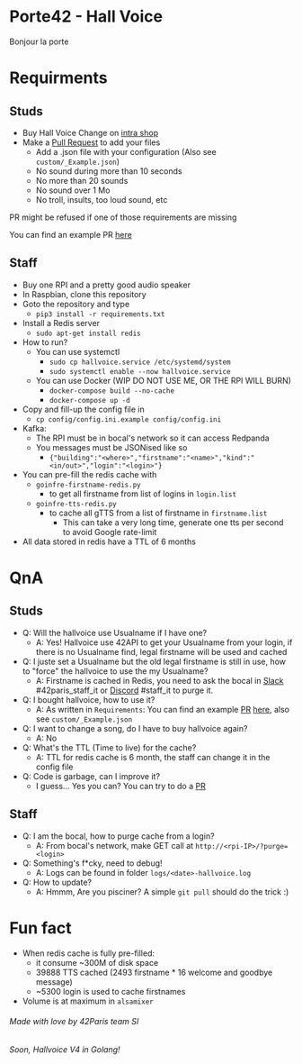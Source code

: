 # Porte42 - Hall Voice
Bonjour la porte

# Requirments
## Studs
- Buy Hall Voice Change on [intra shop](https://shop.intra.42.fr/)
- Make a [Pull Request](https://help.github.com/en/articles/creating-a-pull-request-from-a-fork) to add your files
  - Add a .json file with your configuration (Also see `custom/_Example.json`)
  - No sound during more than 10 seconds
  - No more than 20 sounds
  - No sound over 1 Mo
  - No troll, insults, too loud sound, etc

PR might be refused if one of those requirements are missing

You can find an example PR [here](https://github.com/42Paris/hall-voice/pull/3/files)

## Staff
- Buy one RPI and a pretty good audio speaker
- In Raspbian, clone this repository
- Goto the repository and type
  - `pip3 install -r requirements.txt`
- Install a Redis server
  - `sudo apt-get install redis`
- How to run?
  - You can use systemctl
    - `sudo cp hallvoice.service /etc/systemd/system`
    - `sudo systemctl enable --now hallvoice.service`
  - You can use Docker (WIP DO NOT USE ME, OR THE RPI WILL BURN)
    - `docker-compose build --no-cache`
    - `docker-compose up -d`
- Copy and fill-up the config file in
  - `cp config/config.ini.example config/config.ini`
- Kafka:
  - The RPI must be in bocal's network so it can access Redpanda
  - You messages must be JSONised like so
    - `{"building":"<where>","firstname":"<name>","kind":"<in/out>","login":"<login>"}`
- You can pre-fill the redis cache with
  - `goinfre-firstname-redis.py`
    - to get all firstname from list of logins in `login.list`
  - `goinfre-tts-redis.py`
    - to cache all gTTS from a list of firstname in `firstname.list`
      - This can take a very long time, generate one tts per second to avoid Google rate-limit
- All data stored in redis have a TTL of 6 months

# QnA
## Studs
- Q: Will the hallvoice use Usualname if I have one?
  - A: Yes! Hallvoice use 42API to get your Usualname from your login, if there is no Usualname find, legal firstname will be used and cached
- Q: I juste set a Usualname but the old legal firstname is still in use, how to "force" the hallvoice to use the my Usualname?
  - A: Firstname is cached in Redis, you need to ask the bocal in [Slack](https://42born2code.slack.com/archives/C7P0Z4F3L) #42paris_staff_it or [Discord](https://discord.com/channels/774300457157918772/839426887171440671) #staff_it to purge it.
- Q: I bought hallvoice, how to use it?
  - A: As written in `Requirements`: You can find an example [PR](https://help.github.com/en/articles/creating-a-pull-request-from-a-fork) [here](https://github.com/42Paris/hall-voice/pull/3/files), also see `custom/_Example.json`
- Q: I want to change a song, do I have to buy hallvoice again?
  - A: No
- Q: What's the TTL (Time to live) for the cache?
  - A: TTL for redis cache is 6 month, the staff can change it in the config file
- Q: Code is garbage, can I improve it?
  - I guess... Yes you can? You can try to do a [PR](https://help.github.com/en/articles/creating-a-pull-request-from-a-fork)

## Staff
- Q: I am the bocal, how to purge cache from a login?
  - A: From bocal's network, make GET call at `http://<rpi-IP>/?purge=<login>`
- Q: Something's f*cky, need to debug!
  - A: Logs can be found in folder `logs/<date>-hallvoice.log`
- Q: How to update?
  - A: Hmmm, Are you pisciner? A simple `git pull` should do the trick :)

# Fun fact
- When redis cache is fully pre-filled:
  - it consume ~300M of disk space
  - 39888 TTS cached (2493 firstname * 16 welcome and goodbye message)
  - ~5300 login is used to cache firstnames
- Volume is at maximum in `alsamixer`

###### Made with love by 42Paris team SI

###### Soon, Hallvoice V4 in Golang!